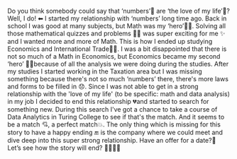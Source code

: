 Do you think somebody could say that ‘numbers’🔢 are ‘the love of my life’💖?
Well, I do! ⬅
I started my relationship with ‘numbers’ long time ago. Back in school I was good at many subjects, but Math was my ‘hero’🐱‍🏍. Solving all those mathematical quizzes and problems 🕵️‍♀️ was super exciting for me ✨ and I wanted more and more of Math. This is how I ended up studying Economics and International Trade👩‍🎓. I was a bit disappointed that there is not so much of a Math in Economics, but Economics became my second ‘hero’ 🐱‍🏍because of all the analysis we were doing during the studies. After my studies I started working in the Taxation area but I was missing something because there's not so much ‘numbers’ there, there's more laws and forms to be filled in 😞. Since I was not able to get in a strong relationship with the 'love of my life' (to be specific: math and data analysis) in my job I decided to end this relationship 💔and started to search for something new. During this search I've got a chance to take a course of Data Analytics in Turing College to see if that's the match. And it seems to be a match 💘, a perfect match💥. The only thing which is missing for this story to have a happy ending 🔚 is the company where we could meet and dive deep into this super strong relationship. Have an offer for a date?🙌 Let’s see how the story will end? 🌟✨💫🌃 



<!---
rutastei/rutastei is a ✨ special ✨ repository because its `README.md` (this file) appears on your GitHub profile.
You can click the Preview link to take a look at your changes.
--->
